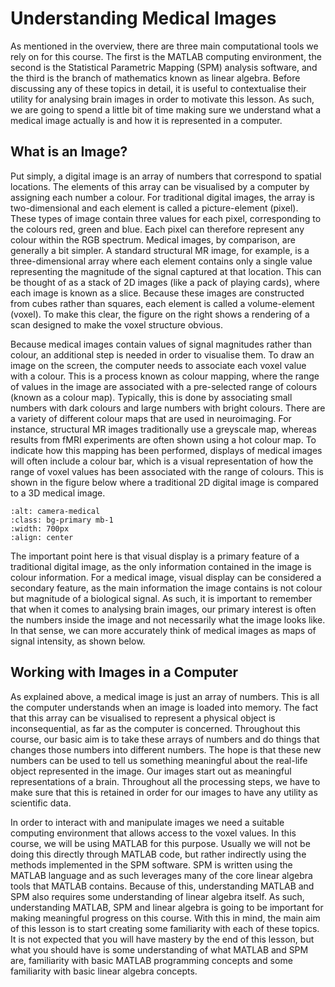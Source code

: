 # Understanding Medical Images
As mentioned in the overview, there are three main computational tools we rely on for this course. The first is the MATLAB computing environment, the second is the Statistical Parametric Mapping (SPM) analysis software, and the third is the branch of mathematics known as linear algebra. Before discussing any of these topics in detail, it is useful to contextualise their utility for analysing brain images in order to motivate this lesson. As such, we are going to spend a little bit of time making sure we understand what a medical image actually is and how it is represented in a computer.

## What is an Image?
Put simply, a digital image is an array of numbers that correspond to spatial locations. The elements of this array can be visualised by a computer by assigning each number a colour. For traditional digital images, the array is two-dimensional and each element is called a picture-element (pixel). These types of image contain three values for each pixel, corresponding to the colours red, green and blue. Each pixel can therefore represent any colour within the RGB spectrum. Medical images, by comparison, are generally a bit simpler. A standard structural MR image, for example, is a three-dimensional array where each element contains only a single value representing the magnitude of the signal captured at that location. This can be thought of as a stack of 2D images (like a pack of playing cards), where each image is known as a slice. Because these images are constructed from cubes rather than squares, each element is called a volume-element (voxel). To make this clear, the figure on the right shows a rendering of a scan designed to make the voxel structure obvious.

Because medical images contain values of signal magnitudes rather than colour, an additional step is needed in order to visualise them. To draw an image on the screen, the computer needs to associate each voxel value with a colour. This is a process known as colour mapping, where the range of values in the image are associated with a pre-selected range of colours (known as a colour map). Typically, this is done by associating small numbers with dark colours and large numbers with bright colours. There are a variety of different colour maps that are used in neuroimaging. For instance, structural MR images traditionally use a greyscale map, whereas results from fMRI experiments are often shown using a hot colour map. To indicate how this mapping has been performed, displays of medical images will often include a colour bar, which is a visual representation of how the range of voxel values has been associated with the range of colours. This is shown in the figure below where a traditional 2D digital image is compared to a 3D medical image.

```{image} images/camera-medical.png
:alt: camera-medical
:class: bg-primary mb-1
:width: 700px
:align: center
```

The important point here is that visual display is a primary feature of a traditional digital image, as the only information contained in the image is colour information. For a medical image, visual display can be considered a secondary feature, as the main information the image contains is not colour but magnitude of a biological signal. As such, it is important to remember that when it comes to analysing brain images, our primary interest is often the numbers inside the image and not necessarily what the image looks like. In that sense, we can more accurately think of medical images as maps of signal intensity, as shown below.

## Working with Images in a Computer
As explained above, a medical image is just an array of numbers. This is all the computer understands when an image is loaded into memory. The fact that this array can be visualised to represent a physical object is inconsequential, as far as the computer is concerned. Throughout this course, our basic aim is to take these arrays of numbers and do things that changes those numbers into different numbers. The hope is that these new numbers can be used to tell us something meaningful about the real-life object represented in the image. Our images start out as meaningful representations of a brain. Throughout all the processing steps, we have to make sure that this is retained in order for our images to have any utility as scientific data.

In order to interact with and manipulate images we need a suitable computing environment that allows access to the voxel values. In this course, we will be using MATLAB for this purpose. Usually we will not be doing this directly through MATLAB code, but rather indirectly using the methods implemented in the SPM software. SPM is written using the MATLAB language and as such leverages many of the core linear algebra tools that MATLAB contains. Because of this, understanding MATLAB and SPM also requires some understanding of linear algebra itself. As such, understanding MATLAB, SPM and linear algebra is going to be important for making meaningful progress on this course. With this in mind, the main aim of this lesson is to start creating some familiarity with each of these topics. It is not expected that you will have mastery by the end of this lesson, but what you should have is some understanding of what MATLAB and SPM are, familiarity with basic MATLAB programming concepts and some familiarity with basic linear algebra concepts. 